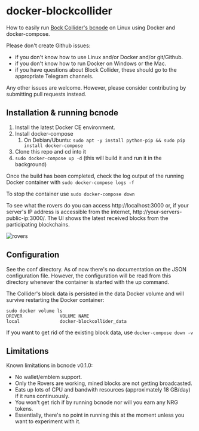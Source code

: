 # docker-blockcollider

How to easily run [Bock Collider's bcnode](https://github.com/blockcollider/bcnode) on Linux using Docker and docker-compose.

Please don't create Github issues:
- if you don't know how to use Linux and/or Docker and/or git/Github.
- if you don't know how to run Docker on Windows or the Mac.
- if you have questions about Block Collider, these should go to the appropriate Telegram channels.

Any other issues are welcome. However, please consider contributing by submitting pull requests instead.

## Installation & running bcnode

1. Install the latest Docker CE environment.
2. Install docker-compose
	1. On Debian/Ubuntu: ```sudo apt -y install python-pip && sudo pip install docker-compose```
3. Clone this repo and cd into it
4. ```sudo docker-compose up -d``` (this will build it and run it in the background)

Once the build has been completed, check the log output of the running Docker container with ```sudo docker-compose logs -f```

To stop the container use ```sudo docker-compose down```

To see what the rovers do you can access http://localhost:3000 or, if your server's IP address is accessible from the internet, http://your-servers-public-ip:3000/. The UI shows the latest received blocks from the participating blockchains.

![rovers](https://i.imgur.com/MP5cQGI.png)

## Configuration

See the conf directory. As of now there's no documentation on the JSON configuration file. However, the configuration will be read from this directory whenever the container is started with the up command.

The Collider's block data is persisted in the data Docker volume and will survive restarting the Docker container:

```
sudo docker volume ls
DRIVER              VOLUME NAME
local               docker-blockcollider_data
```

If you want to get rid of the existing block data, use ```docker-compose down -v```

## Limitations

Known limitations in bcnode v0.1.0:

- No wallet/emblem support.
- Only the Rovers are working, mined blocks are not getting broadcasted.
- Eats up lots of CPU and bandwith resources (approximately 18 GB/day) if it runs continuously.
- You won't get rich if by running bcnode nor will you earn any NRG tokens.
- Essentially, there's no point in running this at the moment unless you want to experiment with it.
